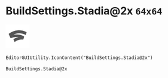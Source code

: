 # BuildSettings.Stadia@2x `64x64`
<img src="/img/BuildSettings.Stadia@2x.png" width=64 height=64>

``` CSharp
EditorGUIUtility.IconContent("BuildSettings.Stadia@2x")
```
```
BuildSettings.Stadia@2x
```
